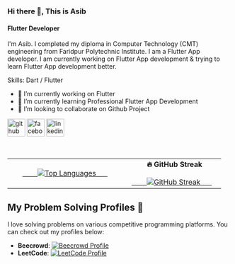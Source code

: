 ### Hi there 👋, This is Asib
#### Flutter Developer
I'm Asib. I completed my diploma in Computer Technology  (CMT) engineering from Faridpur Polytechnic Institute. I am a Flutter App developer. I am currently working on Flutter App development & trying to learn Flutter App development better. 

Skills: Dart / Flutter

- 🔭 I’m currently working on Flutter 
- 🌱 I’m currently learning Professional Flutter App Development 
- 👯 I’m looking to collaborate on Github Project 


[<img src='https://cdn.jsdelivr.net/npm/simple-icons@3.0.1/icons/github.svg' alt='github' height='40'>](https://github.com/dev-asib)  [<img src='https://cdn.jsdelivr.net/npm/simple-icons@3.0.1/icons/facebook.svg' alt='facebook' height='40'>](https://www.facebook.com/asib.dev/)  [<img src='https://cdn.jsdelivr.net/npm/simple-icons@3.0.1/icons/linkedin.svg' alt='linkedin' height='40'>](https://www.linkedin.com/in/dev-asib/)  

<table>  <tr>    <td>      <a href="https://github.com/anuraghazra/github-readme-stats">        <img src="https://github-readme-stats.vercel.app/api/top-langs/?username=dev-asib" alt="Top Languages"/>      </a>    </td>    <td align="center">      <strong>🔥 GitHub Streak</strong><br/> <br/>      <a href="https://git.io/streak-stats">        <img src="https://streak-stats.demolab.com/?user=dev-asib&theme=tokyonight" alt="GitHub Streak"/>      </a>    </td>  </tr></table>

## My Problem Solving Profiles 🧩

I love solving problems on various competitive programming platforms. You can check out my profiles below:

- **Beecrowd**: [![Beecrowd Profile](https://img.shields.io/badge/Beecrowd-Profile-brightgreen)](https://judge.beecrowd.com/en/profile/906929)
- **LeetCode**: [![LeetCode Profile](https://img.shields.io/badge/LeetCode-Profile-orange)](https://leetcode.com/dev-asib/)







